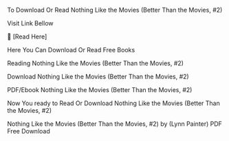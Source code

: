 To Download Or Read Nothing Like the Movies (Better Than the Movies, #2)

Visit Link Bellow

📖 [Read Here] 

Here You Can Download Or Read Free Books

Reading Nothing Like the Movies (Better Than the Movies, #2)

Download Nothing Like the Movies (Better Than the Movies, #2)

PDF/Ebook Nothing Like the Movies (Better Than the Movies, #2)

Now You ready to Read Or Download Nothing Like the Movies (Better Than the Movies, #2)

Nothing Like the Movies (Better Than the Movies, #2) by (Lynn Painter) PDF Free Download
